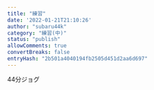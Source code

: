 ```yaml
---
title: "練習"
date: '2022-01-21T21:10:26'
author: "subaru44k"
category: "練習(中)"
status: "publish"
allowComments: true
convertBreaks: false
entryHash: "2b501a4040194fb2505d451d2aa6d697"
---
```

44分ジョグ
